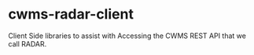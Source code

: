 # cwms-radar-client
Client Side libraries to assist with Accessing the CWMS REST API that we call RADAR.
